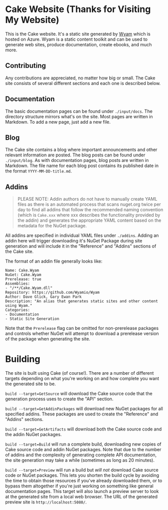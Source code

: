 
# Cake Website (Thanks for Visiting My Website)

This is the Cake website. It's a static site generated by [Wyam](http://wyam.io) which is hosted on Azure. Wyam is a static content toolkit and can be used to generate web sites, produce documentation, create ebooks, and much more.

## Contributing

Any contributions are appreciated, no matter how big or small. The Cake site consists of several different sections and each one is described below.

## Documentation

The basic documentation pages can be found under `./input/docs`. The directory structure mirrors what's on the site. Most pages are written in Markdown. To add a new page, just add a new file.

## Blog

The Cake site contains a blog where important announcements and other relevant information are posted. The blog posts can be found under `./input/blog`. As with documentation pages, blog posts are written in Markdown. The file name for each blog post contains its published date in the format `YYYY-MM-DD-title.md`.

## Addins

> PLEASE NOTE: Addin authors do not have to manually create YAML files as there is an automated process that scans nuget.org twice per day to find all addins that follow the recommended naming convention (which is `Cake.xxx` where xxx describes the functionality provided by the addin) and generates the appropriate YAML content based on the metadata for the NuGet package.

All addins are specified in individual YAML files under `./addins`. Adding an addin here will trigger downloading it's NuGet Package during site generation and will include it in the "Reference" and "Addins" sections of the Cake site.

The format of an addin file generally looks like:

```
Name: Cake.Wyam
NuGet: Cake.Wyam
Prerelease: true
Assemblies:
- "/**/Cake.Wyam.dll"
Repository: https://github.com/Wyamio/Wyam
Author: Dave Glick, Gary Ewan Park
Description: "An alias that generates static sites and other content using Wyam."
Categories:
- Documentation
- Static Site Generation
```

Note that the `Prerelease` flag can be omitted for non-prerelease packages and controls whether NuGet will attempt to download a prerelease version of the package when generating the site.

# Building

The site is built using Cake (of course!). There are a number of different targets depending on what you're working on and how complete you want the generated site to be.

`build --target=GetSource` will download the Cake source code that the generation process uses to create the "API" section.

`build --target=GetAddinPackages` will download new NuGet packages for all specified addins. These packages are used to create the "Reference" and "Addins" sections.

`build --target=GetArtifacts` will download both the Cake source code and the addin NuGet packages.

`build --target=Build` will run a complete build, downloading new copies of Cake source code and addin NuGet packages. Note that due to the number of addins and the complexity of generating complete API documentation, the site generation may take a while (sometimes as long as 20 minutes).

`build --target=Preview` will run a build but *will not* download Cake source code or NuGet packages. This lets you shorten the build cycle by avoiding the time to obtain those resources if you've already downloaded them, or to bypass them altogether if you're just working on something like general documentation pages. This target will also launch a preview server to look at the generated site from a local web browser. The URL of the generated preview site is `http://localhost:5080/`.
